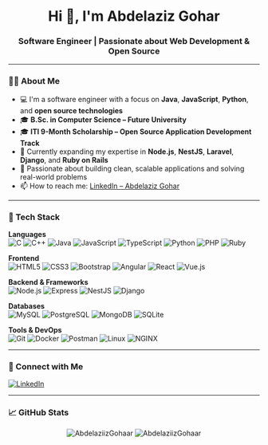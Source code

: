 <h1 align="center">Hi 👋, I'm Abdelaziz Gohar</h1>
<h3 align="center">Software Engineer | Passionate about Web Development & Open Source</h3>

---

### 👨‍💻 About Me

- 💻 I'm a software engineer with a focus on **Java**, **JavaScript**, **Python**, and **open source technologies**
- 🎓 **B.Sc. in Computer Science – Future University**  
- 🎓 **ITI 9-Month Scholarship – Open Source Application Development Track**
- 🌱 Currently expanding my expertise in **Node.js**, **NestJS**, **Laravel**, **Django**, and **Ruby on Rails**
- 🚀 Passionate about building clean, scalable applications and solving real-world problems
- 📫 How to reach me: [LinkedIn – Abdelaziz Gohar](https://www.linkedin.com/in/abdelazizmgohar/)

---

### 🔧 Tech Stack

**Languages**  
![C](https://img.shields.io/badge/C-00599C?style=flat&logo=c&logoColor=white)
![C++](https://img.shields.io/badge/C++-00599C?style=flat&logo=c%2B%2B&logoColor=white)
![Java](https://img.shields.io/badge/Java-007396?style=flat&logo=java&logoColor=white)
![JavaScript](https://img.shields.io/badge/JavaScript-F7DF1E?style=flat&logo=javascript&logoColor=black)
![TypeScript](https://img.shields.io/badge/TypeScript-3178C6?style=flat&logo=typescript&logoColor=white)
![Python](https://img.shields.io/badge/Python-3776AB?style=flat&logo=python&logoColor=white)
![PHP](https://img.shields.io/badge/PHP-777BB4?style=flat&logo=php&logoColor=white)
![Ruby](https://img.shields.io/badge/Ruby-CC342D?style=flat&logo=ruby&logoColor=white)

**Frontend**  
![HTML5](https://img.shields.io/badge/HTML5-E34F26?style=flat&logo=html5&logoColor=white)
![CSS3](https://img.shields.io/badge/CSS3-1572B6?style=flat&logo=css3&logoColor=white)
![Bootstrap](https://img.shields.io/badge/Bootstrap-7952B3?style=flat&logo=bootstrap&logoColor=white)
![Angular](https://img.shields.io/badge/Angular-DD0031?style=flat&logo=angular&logoColor=white)
![React](https://img.shields.io/badge/React-20232A?style=flat&logo=react&logoColor=61DAFB)
![Vue.js](https://img.shields.io/badge/Vue.js-35495E?style=flat&logo=vue.js&logoColor=4FC08D)

**Backend & Frameworks**  
![Node.js](https://img.shields.io/badge/Node.js-339933?style=flat&logo=nodedotjs&logoColor=white)
![Express](https://img.shields.io/badge/Express.js-000000?style=flat&logo=express&logoColor=white)
![NestJS](https://img.shields.io/badge/NestJS-E0234E?style=flat&logo=nestjs&logoColor=white)
![Django](https://img.shields.io/badge/Django-092E20?style=flat&logo=django&logoColor=white)

**Databases**  
![MySQL](https://img.shields.io/badge/MySQL-4479A1?style=flat&logo=mysql&logoColor=white)
![PostgreSQL](https://img.shields.io/badge/PostgreSQL-336791?style=flat&logo=postgresql&logoColor=white)
![MongoDB](https://img.shields.io/badge/MongoDB-4EA94B?style=flat&logo=mongodb&logoColor=white)
![SQLite](https://img.shields.io/badge/SQLite-003B57?style=flat&logo=sqlite&logoColor=white)

**Tools & DevOps**  
![Git](https://img.shields.io/badge/Git-F05032?style=flat&logo=git&logoColor=white)
![Docker](https://img.shields.io/badge/Docker-2496ED?style=flat&logo=docker&logoColor=white)
![Postman](https://img.shields.io/badge/Postman-FF6C37?style=flat&logo=postman&logoColor=white)
![Linux](https://img.shields.io/badge/Linux-FCC624?style=flat&logo=linux&logoColor=black)
![NGINX](https://img.shields.io/badge/Nginx-009639?style=flat&logo=nginx&logoColor=white)

---

### 🤝 Connect with Me

[![LinkedIn](https://img.shields.io/badge/LinkedIn-blue?style=flat&logo=linkedin&logoColor=white)](https://linkedin.com/in/abdelazizmgohar)

---

### 📈 GitHub Stats

<p align="center">
  <img src="https://github-readme-stats.vercel.app/api?username=AbdelaziizGohaar&show_icons=true&theme=default" alt="AbdelaziizGohaar" />
  <img src="https://github-readme-stats.vercel.app/api/top-langs/?username=AbdelaziizGohaar&layout=compact" alt="AbdelaziizGohaar" />
</p>

